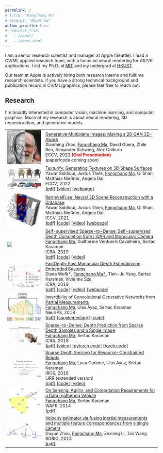 ```yaml
---
permalink: /
# title: "Fangchang Ma"
# excerpt: "About me"
author_profile: true
# redirect_from: 
#   - /about/
#   - /about.html
---
```




<!-- <h3>About Me</h3> -->
I am a senior research scientist and manager at Apple (Seattle). I lead a CV/ML applied research team, with a focus on neural rendering for AR/VR applications. I did my Ph.D. at <a href="https://www.mit.edu">MIT</a> and my undergrad at <a href="https://hkust.edu.hk/">HKUST</a>.

Our team at Apple is actively hiring both research interns and fulltime research scientists. If you have a strong technical background and publication record in CV/ML/graphics, please feel free to reach out. 

<h2>Research</h2>
I'm broadly interested in computer vision, machine learning, and computer graphics. Much of my research is about neural rendering, 3D reconstruction, and generative models.

<table style="border-collapse: collapse; border: none;">
  <tr style="border: none;">
    <td style="align-items:center; width: 25%; border: none;">
      <img src="images/2022-eccv-gmpi.png" style=" vertical-align:middle"/>
    </td>
    <td style="align-items:center; border: none;">
      <a href="">Generative Multiplane Images: Making a 2D GAN 3D-Aware</a>
      <br>Xiaoming Zhao, ‪<u>Fangchang Ma</u>, David Güera, Zhile Ren, Alexander Schwing, Alex Colburn
      <br> ECCV, 2022 <font color="red"><strong>(Oral Presentation)</strong></font>
      <br> (paper/code coming soon)
    </td>
  </tr>

  <tr style="border: none;">
    <td style="align-items:center; width: 25%; border: none;">
      <img src="images/2022-eccv-texturify.png" style=" vertical-align:middle"/>
    </td>
    <td style="align-items:center; border: none;">
      <a href="https://arxiv.org/abs/2204.02411">Texturify: Generating Textures on 3D Shape Surfaces</a>
      <br>Yawar Siddiqui, Justus Thies, ‪<u>Fangchang Ma</u>, ‪Qi Shan, Matthias Nießner, Angela Dai
      <br> ECCV, 2022
      <br>
      <a href="https://arxiv.org/abs/2204.02411">[pdf]</a>
      <!-- <a href="https://github.com/fangchangma/self-supervised-depth-completion">[code]</a> -->
      <a href="https://youtu.be/M5OU_fiD3Jk">[video]</a>
      <a href="https://nihalsid.github.io/texturify/">[webpage]</a>
    </td>
  </tr>

  <tr style="border: none;">
    <td style="align-items:center; width: 25%; border: none;">
      <img src="images/2021-iccv-retrievalfuse.jpg" style=" vertical-align:middle"/>
    </td>
    <td style="align-items:center; border: none;">
      <a href="https://arxiv.org/abs/2104.00024">RetrievalFuse: Neural 3D Scene Reconstruction with a Database</a>
      <br>Yawar Siddiqui, Justus Thies, ‪<u>Fangchang Ma</u>, ‪Qi Shan, Matthias Nießner, Angela Dai
      <br> ICCV, 2021
      <br>
      <a href="https://arxiv.org/abs/2104.00024">[pdf]</a>
      <a href="https://github.com/nihalsid/retrieval-fuse">[code]</a>
      <a href="https://youtu.be/HbsUU0YODqE">[video]</a>
      <a href="https://nihalsid.github.io/retrieval-fuse/">[webpage]</a>
    </td>
  </tr>

  <tr style="border: none;">
    <td style="align-items:center; width: 25%; border: none;">
      <img src="images/2019-icra-self-supervised.gif" style=" vertical-align:middle"/>
    </td>
    <td style="align-items:center; border: none;">
      <a href="https://arxiv.org/pdf/1807.00275.pdf">Self-supervised Sparse-to-Dense: Self-supervised Depth Completion from LiDAR and Monocular Camera</a>
      <br><u>Fangchang Ma</u>, Guilherme Venturelli Cavalheiro, Sertac Karaman
      <br> ICRA, 2019
      <br>
      <a href="https://arxiv.org/pdf/1807.00275.pdf">[pdf]</a>
      <a href="https://github.com/fangchangma/self-supervised-depth-completion">[code]</a>
      <a href="https://youtu.be/bGXfvF261pc">[video]</a>
    </td>
  </tr>

  <tr style="border: none;">
    <td style="align-items:center; width: 25%; border: none;">
      <img src="images/2019-icra-fastdepth.png" style=" vertical-align:middle"/>
    </td>
    <td style="align-items:center; border: none;">
      <a href="http://fastdepth.mit.edu/2019_icra_fastdepth.pdf">FastDepth: Fast Monocular Depth Estimation on Embedded Systems</a>
      <br>Diana Wofk*, <u>Fangchang Ma*</u>, Tien-Ju Yang, Sertac Karaman, Vivienne Sze
      <br> ICRA, 2019
      <br>
      <a href="http://fastdepth.mit.edu/2019_icra_fastdepth.pdf">[pdf]</a>
      <a href="https://github.com/dwofk/fast-depth">[code]</a>
      <a href="https://youtu.be/gRqrYJWyXyI">[video]</a>
      <a href="http://fastdepth.mit.edu/">[webpage]</a>
    </td>
  </tr>  

  <tr style="border: none;">
    <td style="align-items:center; width: 25%; border: none;">
      <img src="images/2018-neurips-invertibility.png" style=" vertical-align:middle"/>
    </td>
    <td style="align-items:center; border: none;">
      <a href="https://papers.nips.cc/paper/8171-invertibility-of-convolutional-generative-networks-from-partial-measurements.pdf">Invertibility of Convolutional Generative Networks from Partial Measurements</a>
      <br><u>Fangchang Ma</u>, Ulas Ayaz, Sertac Karaman
      <br> NeurIPS, 2018
      <br>
      <a href="https://papers.nips.cc/paper/8171-invertibility-of-convolutional-generative-networks-from-partial-measurements.pdf">[pdf]</a>
      <a href="https://papers.nips.cc/paper/8171-invertibility-of-convolutional-generative-networks-from-partial-measurements-supplemental.zip">[supplementary]</a>
      <a href="https://github.com/fangchangma/invert-generative-networks">[code]</a>
    </td>
  </tr>  

  <tr style="border: none;">
    <td style="align-items:center; width: 25%; border: none;">
      <img src="images/2018-icra-sparse-to-dense.gif" style=" vertical-align:middle"/>
    </td>
    <td style="align-items:center; border: none;">
      <a href="https://arxiv.org/pdf/1709.07492.pdf">Sparse-to-Dense: Depth Prediction from Sparse Depth Samples and a Single Image</a>
      <br><u>Fangchang Ma</u>, Sertac Karaman
      <br> ICRA, 2018
      <br>
      <a href="https://arxiv.org/pdf/1709.07492.pdf">[pdf]</a>
      <a href="https://youtu.be/vNIIT_M7x7Y">[video]</a>
      <a href="https://github.com/fangchangma/sparse-to-dense.pytorch">[pytorch code]</a>
      <a href="https://github.com/fangchangma/sparse-to-dense">[torch code]</a>
    </td>
  </tr>  

  <tr style="border: none;">
    <td style="align-items:center; width: 25%; border: none;">
      <img src="images/2016-iros-sparse-depth-sensing.gif" style=" vertical-align:middle"/>
    </td>
    <td style="align-items:center; border: none;">
      <a href="https://arxiv.org/pdf/1703.01398.pdf">Sparse Depth Sensing for Resource-Constrained Robots</a>
      <br><u>Fangchang Ma</u>, Luca Carlone, Ulas Ayaz, Sertac Karaman
      <br> IROS, 2016
      <br> IJRR (extended version)
      <br>
      <a href="https://arxiv.org/pdf/1703.01398.pdf">[pdf]</a>
      <a href="https://github.com/sparse-depth-sensing/sparse-depth-sensing">[code]</a>
      <a href="https://youtu.be/vE56akCGeJQ">[video]</a>
    </td>
  </tr>  

  <tr style="border: none;">
    <td style="align-items:center; width: 25%; border: none;">
      <img src="images/2014-wafr.png" style=" vertical-align:middle"/>
    </td>
    <td style="align-items:center; border: none;">
      <a href="https://arxiv.org/pdf/1704.02075.pdf">On Sensing, Agility, and Computation Requirements for a Data-gathering Vehicle</a>
      <br><u>Fangchang Ma</u>, Sertac Karaman
      <br> WAFR, 2014
      <br>
      <a href="https://arxiv.org/pdf/1704.02075.pdf">[pdf]</a>
    </td>
  </tr>  

  <tr style="border: none;">
    <td style="align-items:center; width: 25%; border: none;">
      <img src="images/2013-robio.jpg" style=" vertical-align:middle"/>
    </td>
    <td style="align-items:center; border: none;">
      <a href="https://www.researchgate.net/profile/Fangchang_Ma/publication/271548386_Velocity_estimator_via_fusing_inertial_measurements_and_multiple_feature_correspondences_from_a_single_camera/links/58be525ba6fdcc2d14eb5afd/Velocity-estimator-via-fusing-inertial-measurements-and-multiple-feature-correspondences-from-a-single-camera.pdf">Velocity estimator via fusing inertial measurements and multiple feature correspondences from a single camera</a>
      <br>Guyue Zhou, <u>Fangchang Ma</u>, Zexiang Li, Tao Wang
      <br> ROBIO, 2013
      <br>
      <a href="https://www.researchgate.net/profile/Fangchang_Ma/publication/271548386_Velocity_estimator_via_fusing_inertial_measurements_and_multiple_feature_correspondences_from_a_single_camera/links/58be525ba6fdcc2d14eb5afd/Velocity-estimator-via-fusing-inertial-measurements-and-multiple-feature-correspondences-from-a-single-camera.pdf">[pdf]</a>
    </td>
  </tr>  

</table>
